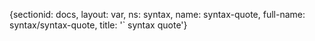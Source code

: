 {sectionid: docs, layout: var, ns: syntax, name: syntax-quote, full-name: syntax/syntax-quote,
  title: '` syntax quote'}
